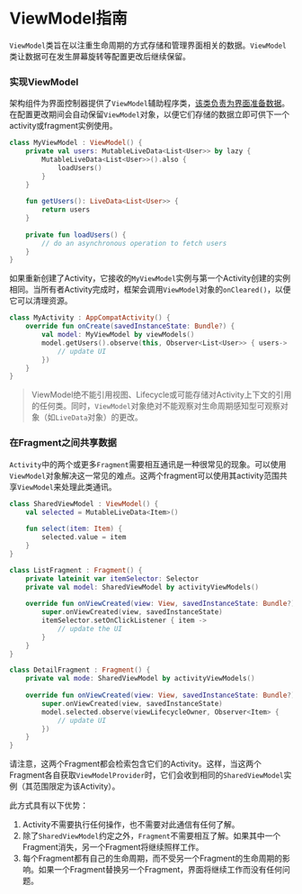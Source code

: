 # ViewModel指南

`ViewModel`类旨在以注重生命周期的方式存储和管理界面相关的数据。`ViewModel`类让数据可在发生屏幕旋转等配置更改后继续保留。



### 实现ViewModel

架构组件为界面控制器提供了`ViewModel`辅助程序类，<u>该类负责为界面准备数据</u>。在配置更改期间会自动保留`ViewModel`对象，以便它们存储的数据立即可供下一个activity或fragment实例使用。

```kotlin
class MyViewModel : ViewModel() {
	private val users: MutableLiveData<List<User>> by lazy {
        MutableLiveData<List<User>>().also {
            loadUsers()
        }
    }
    
    fun getUsers(): LiveData<List<User>> {
        return users
    }
    
    private fun loadUsers() {
        // do an asynchronous operation to fetch users
    }
}
```

如果重新创建了Activity，它接收的`MyViewModel`实例与第一个Activity创建的实例相同。当所有者Activity完成时，框架会调用`ViewModel`对象的`onCleared()`，以便它可以清理资源。

```kotlin
class MyActivity : AppCompatActivity() {
    override fun onCreate(savedInstanceState: Bundle?) {
        val model: MyViewModel by viewModels()
        model.getUsers().observe(this, Observer<List<User>> { users->
       		// update UI     
        })
    }
}
```

> ViewModel绝不能引用视图、Lifecycle或可能存储对Activity上下文的引用的任何类。同时，`ViewModel`对象绝对不能观察对生命周期感知型可观察对象（如`LiveData`对象）的更改。



### 在Fragment之间共享数据

`Activity`中的两个或更多`Fragment`需要相互通讯是一种很常见的现象。可以使用`ViewModel`对象解决这一常见的难点。这两个fragment可以使用其activity范围共享`ViewModel`来处理此类通讯。

```kotlin
class SharedViewModel : ViewModel() {
    val selected = MutableLiveData<Item>()
    
    fun select(item: Item) {
        selected.value = item
    }
}

class ListFragment : Fragment() {
    private lateinit var itemSelector: Selector
    private val model: SharedViewModel by activityViewModels()
    
    override fun onViewCreated(view: View, savedInstanceState: Bundle?) {
        super.onViewCreated(view, savedInstanceState)
        itemSelector.setOnClickListener { item ->
            // update the UI
        }
    }
}

class DetailFragment : Fragment() {
    private val mode: SharedViewModel by activityViewModels()
    
    override fun onViewCreated(view: View, savedInstanceState: Bundle?) {
        super.onViewCreated(view, savedInstanceState)
        model.selected.observe(viewLifecycleOwner, Observer<Item> {
            // update UI
        })
    }
}
```

请注意，这两个Fragment都会检索包含它们的Activity。这样，当这两个Fragment各自获取`ViewModelProvider`时，它们会收到相同的`SharedViewModel`实例（其范围限定为该Activity）。

此方式具有以下优势：

1. Activity不需要执行任何操作，也不需要对此通信有任何了解。
2. 除了`SharedViewModel`约定之外，`Fragment`不需要相互了解。如果其中一个Fragment消失，另一个Fragment将继续照样工作。
3. 每个Fragment都有自己的生命周期，而不受另一个Fragment的生命周期的影响。如果一个Fragment替换另一个Fragment，界面将继续工作而没有任何问题。